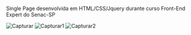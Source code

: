 Single Page desenvolvida em HTML/CSS/Jquery durante curso Front-End Expert do Senac-SP

![Capturar](https://user-images.githubusercontent.com/81478853/131052739-7c4123d8-b858-4766-97c0-a781180793ba.PNG)
![Capturar1](https://user-images.githubusercontent.com/81478853/131052720-6e0727a1-0368-49f8-9b58-d2d4f070066b.PNG)
![Capturar2](https://user-images.githubusercontent.com/81478853/131052730-0df89696-c7dc-4484-b823-39c9cc79b052.PNG)

